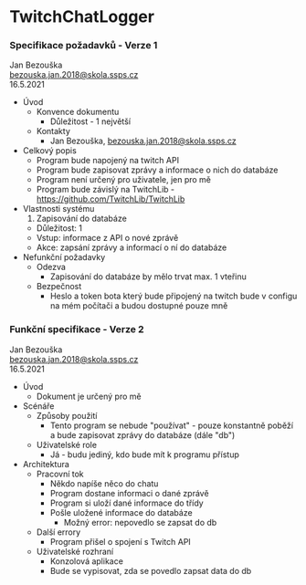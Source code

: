 # TwitchChatLogger
### Specifikace požadavků - Verze 1
Jan Bezouška  
bezouska.jan.2018@skola.ssps.cz  
16.5.2021  

- Úvod
  - Konvence dokumentu
    - Důležitost - 1 největší
  - Kontakty
    - Jan Bezouška, bezouska.jan.2018@skola.ssps.cz
- Celkový popis
  - Program bude napojený na twitch API
  - Program bude zapisovat zprávy a informace o nich do databáze
  - Program není určený pro uživatele, jen pro mě
  - Program bude závislý na TwitchLib - https://github.com/TwitchLib/TwitchLib
- Vlastnosti systému  
  1. Zapisování do databáze
    - Důležitost: 1
    - Vstup: informace z API o nové zprávě
    - Akce: zapsání zprávy a informací o ní do databáze
- Nefunkční požadavky
  - Odezva
    - Zapisování do databáze by mělo trvat max. 1 vteřinu
  - Bezpečnost
    - Heslo a token bota který bude připojený na twitch bude v configu na mém počítači a budou dostupné pouze mně

### Funkční specifikace - Verze 2
Jan Bezouška  
bezouska.jan.2018@skola.ssps.cz  
16.5.2021  

- Úvod
    - Dokument je určený pro mě
- Scénáře
    - Způsoby použití
        - Tento program se nebude "používat" - pouze konstantně poběží a bude zapisovat zprávy do databáze (dále "db")
    - Uživatelské role
        - Já - budu jediný, kdo bude mít k programu přístup
- Architektura
    - Pracovní tok
        - Někdo napíše něco do chatu
        - Program dostane informaci o dané zprávě
        - Program si uloží dané informace do třídy
        - Pošle uložené informace do databáze
            - Možný error: nepovedlo se zapsat do db
    - Další errory
        - Program přišel o spojení s Twitch API
    - Uživatelské rozhraní
        - Konzolová aplikace
        - Bude se vypisovat, zda se povedlo zapsat data do db



